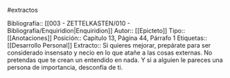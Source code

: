 #extractos 

Bibliografía:: [[003 - ZETTELKASTEN/010 - Bibliografía/Enquiridion|Enquiridion]]
Autor:: [[Epicteto]]
Tipo:: [[Anotaciones]]
Posición:: Capítulo 13, Página 44, Párrafo 1
Etiquetas:: [[Desarrollo Personal]]
Extracto:: Si quieres mejorar, prepárate para ser considerado insensato y necio en lo que atañe a las cosas externas. No pretendas que te crean un entendido en nada. Y si a alguien le pareces una persona de importancia, desconfía de ti.